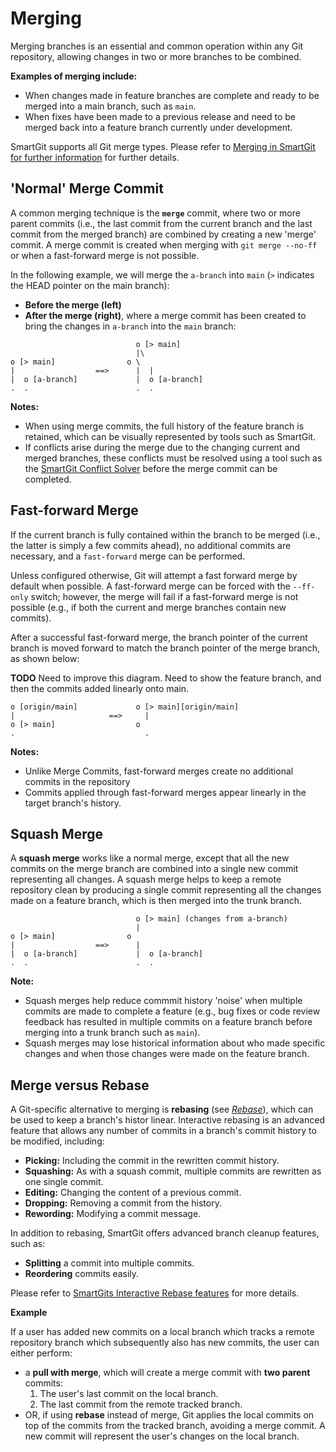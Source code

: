# Merging

Merging branches is an essential and common operation within any Git repository, allowing changes in two or more branches to be combined.

**Examples of merging include:**
- When changes made in feature branches are complete and ready to be merged into a main branch, such as `main`.
- When fixes have been made to a previous release and need to be merged back into a feature branch currently under development.

SmartGit supports all Git merge types. Please refer to [Merging in SmartGit for further information](/SmartGit/Latest/Merge) for further details.

## 'Normal' Merge Commit

A common merging technique is the **`merge`** commit, where two or more parent commits (i.e., the last commit from the current branch and the last commit from the merged branch) are combined by creating a new 'merge' commit.
A merge commit is created when merging with `git merge --no-ff` or when a fast-forward merge is not possible.

In the following example, we will merge the `a-branch` into `main` (`>` indicates the HEAD pointer on the main branch):
- **Before the merge (left)**
- **After the merge (right)**, where a merge commit has been created to bring the changes in `a-branch` into the `main` branch:

``` text
                            o [> main]
                            |\
o [> main]                o \
|                  ==>      |  |
|  o [a-branch]             |  o [a-branch]
.  .                        .  .
```

**Notes:**
- When using merge commits, the full history of the feature branch is retained, which can be visually represented by tools such as SmartGit.
- If conflicts arise during the merge due to the changing current and merged branches, these conflicts must be resolved using a tool such as the [SmartGit Conflict Solver](../GUI/GitCommands/Branching/Conflict-Solver.md) before the merge commit can be completed.

## Fast-forward Merge

If the current branch is fully contained within the branch to be merged (i.e., the latter is simply a few commits ahead), no
additional commits are necessary, and a `fast-forward` merge can be performed. 

Unless configured otherwise, Git will attempt a fast forward merge by default when possible. 
A fast-forward merge can be forced with the `--ff-only` switch; however, the merge will fail if a fast-forward merge is not possible (e.g., if both the current and merge branches contain new commits).

After a successful fast-forward merge, the branch pointer of the current branch is moved forward to match the branch pointer of the merge
branch, as shown below:

**TODO** Need to improve this diagram. Need to show the feature branch, and then the commits added linearly onto main.

``` text
o [origin/main]             o [> main][origin/main]
|                     ==>     |
o [> main]                  o
.                             .
```

**Notes:**
- Unlike Merge Commits, fast-forward merges create no additional commits in the repository
- Commits applied through fast-forward merges appear linearly in the target branch's history.

## Squash Merge

A **squash merge** works like a normal merge, except that all the new commits on the merge branch are combined into a single new commit representing all changes.
A squash merge helps to keep a remote repository clean by producing a single commit representing all the changes made on a feature branch, which is then merged into the trunk branch.

``` text
                            o [> main] (changes from a-branch)
                            |
o [> main]                o
|                  ==>      |
|  o [a-branch]             |  o [a-branch]
.  .                        .  .
```

**Note:**
- Squash merges help reduce commmit history 'noise' when multiple commits are made to complete a feature
  (e.g., bug fixes or code review feedback has resulted in multiple commits on a feature branch before merging into a trunk branch such as `main`).
- Squash merges may lose historical information about who made specific changes and when those changes were made on the feature branch.


## Merge versus Rebase

A Git-specific alternative to merging is **rebasing** (see *[Rebase](Rebase.md)*), which can be used to keep a branch's histor linear.
Interactive rebasing is an advanced feature that allows any number of commits in a branch's commit history to be modified, including:

- **Picking:** Including the commit in the rewritten commit history.
- **Squashing:** As with a squash commit, multiple commits are rewritten as one single commit.
- **Editing:** Changing the content of a previous commit.
- **Dropping:** Removing a commit from the history.
- **Rewording:** Modifying a commit message.

In addition to rebasing, SmartGit offers advanced branch cleanup features, such as:
- **Splitting** a commit into multiple commits.
- **Reordering** commits easily.

Please refer to [SmartGits Interactive Rebase features](../GUI/GitCommands/Branching/Rebase-Interactive.md) for more details.

**Example**

If a user has added new commits on a local branch which tracks a remote repository branch which subsequently also has new commits, the user can either perform:
- a **pull with merge**, which will create a merge commit with **two parent** commits:
  1. The user's last commit on the local branch.
  2. The last commit from the remote tracked branch.
- OR, if using **rebase** instead of merge, Git applies the local commits on top of the commits from the tracked branch, avoiding a merge commit. A new commit will represent the user's changes on the local branch.
